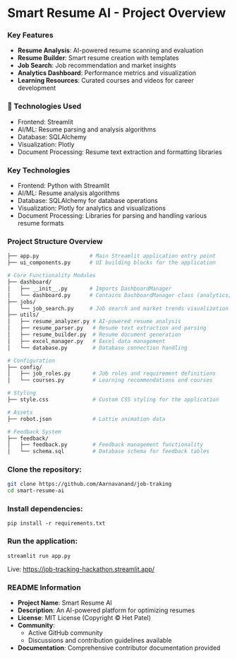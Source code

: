 # Smart Resume AI - Project Overview

### Key Features
- **Resume Analysis**: AI-powered resume scanning and evaluation
- **Resume Builder**: Smart resume creation with templates
- **Job Search**: Job recommendation and market insights
- **Analytics Dashboard**: Performance metrics and visualization
- **Learning Resources**: Curated courses and videos for career development

### 🚀 Technologies Used
- Frontend: Streamlit
- AI/ML: Resume parsing and analysis algorithms
- Database: SQLAlchemy
- Visualization: Plotly
- Document Processing: Resume text extraction and formatting libraries

### Key Technologies
- Frontend: Python with Streamlit
- AI/ML: Resume analysis algorithms
- Database: SQLAlchemy for database operations
- Visualization: Plotly for analytics and visualizations
- Document Processing: Libraries for parsing and handling various resume formats

### Project Structure Overview
```bash
├── app.py                # Main Streamlit application entry point
├── ui_components.py      # UI building blocks for the application

# Core Functionality Modules
├── dashboard/
│   ├── __init__.py       # Imports DashboardManager
│   └── dashboard.py      # Contains DashboardManager class (analytics)
├── jobs/
│   └── job_search.py     # Job search and market trends visualization
├── utils/
│   ├── resume_analyzer.py # AI-powered resume analysis
│   ├── resume_parser.py   # Resume text extraction and parsing
│   ├── resume_builder.py  # Resume document generation
│   ├── excel_manager.py   # Excel data management
│   └── database.py        # Database connection handling

# Configuration
├── config/
│   ├── job_roles.py       # Job roles and requirement definitions
│   └── courses.py         # Learning recommendations and courses

# Styling
├── style.css              # Custom CSS styling for the application

# Assets
├── robot.json             # Lottie animation data

# Feedback System
├── feedback/
│   ├── feedback.py        # Feedback management functionality
│   └── schema.sql         # Database schema for feedback tables
```
### Clone the repository:
```bash
git clone https://github.com/Aarnavanand/job-traking
cd smart-resume-ai
```
### Install dependencies:
```
pip install -r requirements.txt
```
### Run the application:
```
streamlit run app.py
```
Live: https://job-tracking-hackathon.streamlit.app/

### README Information
- **Project Name**: Smart Resume AI
- **Description**: An AI-powered platform for optimizing resumes
- **License**: MIT License (Copyright © Het Patel)
- **Community**: 
  - Active GitHub community
  - Discussions and contribution guidelines available
- **Documentation**: Comprehensive contributor documentation provided
